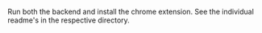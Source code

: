 Run both the backend and install the chrome extension. See the individual readme's in the respective directory.
